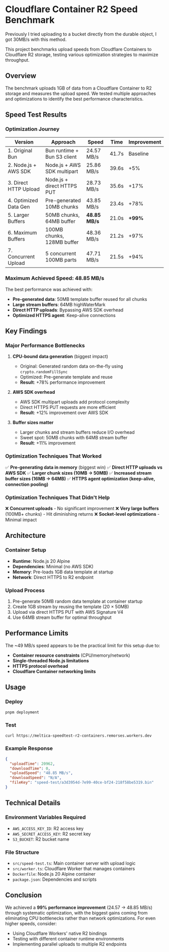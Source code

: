 # Cloudflare Container R2 Speed Benchmark

Previously I tried uploading to a bucket directly from the durable object, I got 30MB/s with this method.

This project benchmarks upload speeds from Cloudflare Containers to Cloudflare R2 storage, testing various optimization strategies to maximize throughput.

## Overview

The benchmark uploads 1GB of data from a Cloudflare Container to R2 storage and measures the upload speed. We tested multiple approaches and optimizations to identify the best performance characteristics.

## Speed Test Results

### Optimization Journey

| Version | Approach | Speed | Time | Improvement |
|---------|----------|-------|------|-------------|
| 1. Original Bun | Bun runtime + Bun S3 client | 24.57 MB/s | 41.7s | Baseline |
| 2. Node.js + AWS SDK | Node.js + AWS SDK multipart | 25.86 MB/s | 39.6s | +5% |
| 3. Direct HTTP Upload | Node.js + direct HTTPS PUT | 28.73 MB/s | 35.6s | +17% |
| 4. Optimized Data Gen | Pre-generated 10MB chunks | 43.85 MB/s | 23.4s | +78% |
| 5. Larger Buffers | 50MB chunks, 64MB buffer | **48.85 MB/s** | 21.0s | **+99%** |
| 6. Maximum Buffers | 100MB chunks, 128MB buffer | 48.36 MB/s | 21.2s | +97% |
| 7. Concurrent Upload | 5 concurrent 100MB parts | 47.71 MB/s | 21.5s | +94% |

### Maximum Achieved Speed: **48.85 MB/s**

The best performance was achieved with:
- **Pre-generated data**: 50MB template buffer reused for all chunks
- **Large stream buffers**: 64MB highWaterMark
- **Direct HTTP uploads**: Bypassing AWS SDK overhead
- **Optimized HTTPS agent**: Keep-alive connections

## Key Findings

### Major Performance Bottlenecks

1. **CPU-bound data generation** (biggest impact)
   - Original: Generated random data on-the-fly using `crypto.randomFillSync`
   - Optimized: Pre-generate template and reuse
   - **Result**: +78% performance improvement

2. **AWS SDK overhead**
   - AWS SDK multipart uploads add protocol complexity
   - Direct HTTPS PUT requests are more efficient
   - **Result**: +12% improvement over AWS SDK

3. **Buffer sizes matter**
   - Larger chunks and stream buffers reduce I/O overhead
   - Sweet spot: 50MB chunks with 64MB stream buffer
   - **Result**: +11% improvement

### Optimization Techniques That Worked

✅ **Pre-generating data in memory** (biggest win)
✅ **Direct HTTP uploads vs AWS SDK**
✅ **Larger chunk sizes (10MB → 50MB)**
✅ **Increased stream buffer sizes (16MB → 64MB)**
✅ **HTTPS agent optimization (keep-alive, connection pooling)**

### Optimization Techniques That Didn't Help

❌ **Concurrent uploads** - No significant improvement
❌ **Very large buffers** (100MB+ chunks) - Hit diminishing returns
❌ **Socket-level optimizations** - Minimal impact

## Architecture

### Container Setup
- **Runtime**: Node.js 20 Alpine
- **Dependencies**: Minimal (no AWS SDK)
- **Memory**: Pre-loads 1GB data template at startup
- **Network**: Direct HTTPS to R2 endpoint

### Upload Process
1. Pre-generate 50MB random data template at container startup
2. Create 1GB stream by reusing the template (20 × 50MB)
3. Upload via direct HTTPS PUT with AWS Signature V4
4. Use 64MB stream buffer for optimal throughput

## Performance Limits

The ~49 MB/s speed appears to be the practical limit for this setup due to:

- **Container resource constraints** (CPU/memory/network)
- **Single-threaded Node.js limitations**
- **HTTPS protocol overhead**
- **Cloudflare Container networking limits**

## Usage

### Deploy
```bash
pnpm deployment
```

### Test
```bash
curl https://meltica-speedtest-r2-containers.remorses.workers.dev
```

### Example Response
```json
{
  "uploadTime": 20962,
  "downloadTime": 0,
  "uploadSpeed": "48.85 MB/s",
  "downloadSpeed": "N/A",
  "fileKey": "speed-test/a3d3954d-7e99-40ce-bf24-218f58be5319.bin"
}
```

## Technical Details

### Environment Variables Required
- `AWS_ACCESS_KEY_ID`: R2 access key
- `AWS_SECRET_ACCESS_KEY`: R2 secret key
- `S3_BUCKET`: R2 bucket name

### File Structure
- `src/speed-test.ts`: Main container server with upload logic
- `src/worker.ts`: Cloudflare Worker that manages containers
- `Dockerfile`: Node.js 20 Alpine container
- `package.json`: Dependencies and scripts

## Conclusion

We achieved a **99% performance improvement** (24.57 → 48.85 MB/s) through systematic optimization, with the biggest gains coming from eliminating CPU bottlenecks rather than network optimizations. For even higher speeds, consider:

- Using Cloudflare Workers' native R2 bindings
- Testing with different container runtime environments
- Implementing parallel uploads to multiple R2 endpoints
